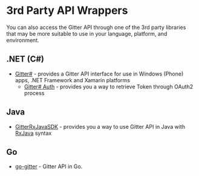 # 3rd Party API Wrappers

You can also access the Gitter API through one of the 3rd party libraries that may be more suitable to use in your language, platform, and environment.

## .NET (C#)

* [Gitter#](https://github.com/Odonno/gitter-api-pcl) - provides a Gitter API interface for use in Windows (Phone) apps, .NET Framework and Xamarin platforms
	* [Gitter# Auth](https://github.com/Odonno/gitter-api-auth) - provides you a way to retrieve Token through OAuth2 process

## Java

* [GitterRxJavaSDK](https://github.com/Gitteroid/GitterRxJavaSDK) - provides you a way to use Gitter API in Java with [RxJava](https://github.com/ReactiveX/RxJava) syntax

## Go

* [go-gitter](https://github.com/sromku/go-gitter) - Gitter API in Go.